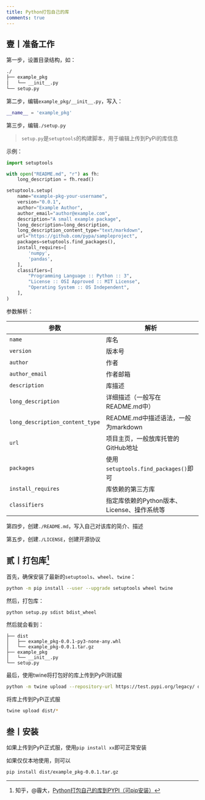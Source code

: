```yaml
---
title: Python打包自己的库
comments: true
---
```


## 壹丨准备工作

第一步，设置目录结构，如：

```bash
./
├── example_pkg
│   └── __init__.py
└── setup.py
```

第二步，编辑`example_pkg/__init__.py`，写入：

```python
__name__ = 'example_pkg'
```

第三步，编辑`./setup.py`

> `setup.py`是`setuptools`的构建脚本，用于编辑上传到PyPi的库信息

示例：

```python
import setuptools

with open("README.md", "r") as fh:
    long_description = fh.read()

setuptools.setup(
    name="example-pkg-your-username",
    version="0.0.1",
    author="Example Author",
    author_email="author@example.com",
    description="A small example package",
    long_description=long_description,
    long_description_content_type="text/markdown",
    url="https://github.com/pypa/sampleproject",
    packages=setuptools.find_packages(),
    install_requires=[
        'numpy',
        'pandas',
    ],
    classifiers=[
        "Programming Language :: Python :: 3",
        "License :: OSI Approved :: MIT License",
        "Operating System :: OS Independent",
    ],
)
```

参数解析：

| 参数                            | 解析                                        |
| ------------------------------- | ------------------------------------------- |
| `name`                          | 库名                                        |
| `version`                       | 版本号                                      |
| `author`                        | 作者                                        |
| `author_email`                  | 作者邮箱                                    |
| `description`                   | 库描述                                      |
| `long_description`              | 详细描述（一般写在README.md中）             |
| `long_description_content_type` | README.md中描述语法，一般为markdown         |
| `url`                           | 项目主页，一般放库托管的GitHub地址          |
| `packages`                      | 使用`setuptools.find_packages()`即可        |
| `install_requires`              | 库依赖的第三方库                            |
| `classifiers`                   | 指定库依赖的Python版本、License、操作系统等 |

第四步，创建`./README.md`，写入自己对该库的简介、描述

第五步，创建`./LICENSE`，创建开源协议

## 贰丨打包库[^1]

首先，确保安装了最新的`setuptools`、`wheel`、`twine`：

```bash
python -m pip install --user --upgrade setuptools wheel twine
```

然后，打包库：

```bash
python setup.py sdist bdist_wheel
```

然后就会看到：

```
├── dist
│   ├── example_pkg-0.0.1-py3-none-any.whl
│   └── example_pkg-0.0.1.tar.gz
├── example_pkg
│   └── __init__.py
└── setup.py
```

最后，使用twine将打包好的库上传到PyPi测试服

```bash
python -m twine upload --repository-url https://test.pypi.org/legacy/ dist/*
```

将库上传到PyPi正式服

```bash
twine upload dist/*
```

## 叁丨安装

如果上传到PyPi正式服，使用`pip install xx`即可正常安装

如果仅仅本地使用，则可以

```bash
pip install dist/example_pkg-0.0.1.tar.gz
```

[^1]: 知乎，@霾大，[Python打包自己的库到PYPI（可pip安装）](https://zhuanlan.zhihu.com/p/79164800)